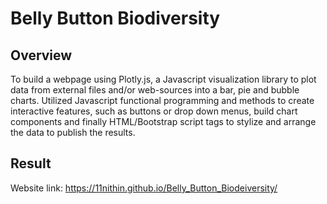 # Belly Button Biodiversity

## Overview

To build a webpage using Plotly.js, a Javascript visualization library to plot data from external files and/or web-sources into a bar, pie and bubble charts. Utilized Javascript functional programming and methods to create interactive features, such as buttons or drop down menus, build chart components and finally HTML/Bootstrap script tags to stylize and arrange the data to publish the results.



## Result 
Website link: https://11nithin.github.io/Belly_Button_Biodeiversity/
